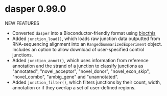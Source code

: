 # dasper 0.99.0

NEW FEATURES

* Converted `dasper` into a Bioconductor-friendly format using [biocthis](https://lcolladotor.github.io/biocthis/)
* Added `junction_load()`, which loads raw junction data outputted from RNA-sequencing alignment into an `RangedSummarizedExperiment` object. Includes an option to allow download of user-specified control junctions. 
* Added `junction_annot()`, which uses information from reference annotation and the strand of a junction to classify junctions as "annotated", "novel_acceptor", "novel_donor", "novel_exon_skip", "novel_combo", "ambig_gene" and "unannotated". 
* Added `junction_filter()`, which filters junctions by their count, width, annotation or if they overlap a set of user-defined regions. 

